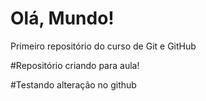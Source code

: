 # Olá, Mundo!
 Primeiro repositório do curso de Git e GitHub

#Repositório criando para aula!

#Testando alteração no github
